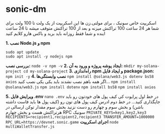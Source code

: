 # sonic-dm
اسکریپت خاص سونیک ، برای مولتی.زن ها 
این اسکریپت از یک ولت تا 100 ولت برای شما هر 24 ساعت 100 تراکنش میزنه و بعد از 100 تراکنش متوقف میشه تا 24 ساعت اینده
و شما فقط روزانه باید برید و باکس هارو کلایم کنید

**1. نصب Node.js و npm**
```
sudo apt update
sudo apt install -y nodejs npm
```
**بررسی نصب:**
`node -v
npm -v`
**2. ایجاد پوشه پروژه و ورود به آن:**
`mkdir my-solana-project
cd my-solana-project`
**3. راه‌اندازی npm و ایجاد فایل package.json:**
`npm init -y`
**4. نصب وابستگی‌ها**
`npm install @solana/web3.js dotenv bs58 axios`
اگر همه باهم نصب نشدند باید یکی یکی نصب کنید...
`npm install @solana/web3.js`
`npm install dotenv`
`npm install bs58`
`npm install axios`

**5. ویرایش فایل .env**
`nano .env`
در خط اول پرایوت کی کیف پول های خودتون رو باید جایگذاری کنید...
در خط دوم ادرس کیف پول های تون رو (کیف پول ها باید فاست داشته باشن)
و بخش سوم و چهارم رو دست نزنید
بخش سوم مقدار توکن ارسالی در هرتراکنش هست و بخش چهارم RPC سونیک
`PRIVATE_KEYS=key1,key2,key3
RECIPIENTS=recipient1,recipient2,recipient3
TRANSFER_AMOUNT=1000000
RPC_URL=https://devnet.sonic.game`
**اجرای اسکریپت**
`node multiWalletTransfer.js`

